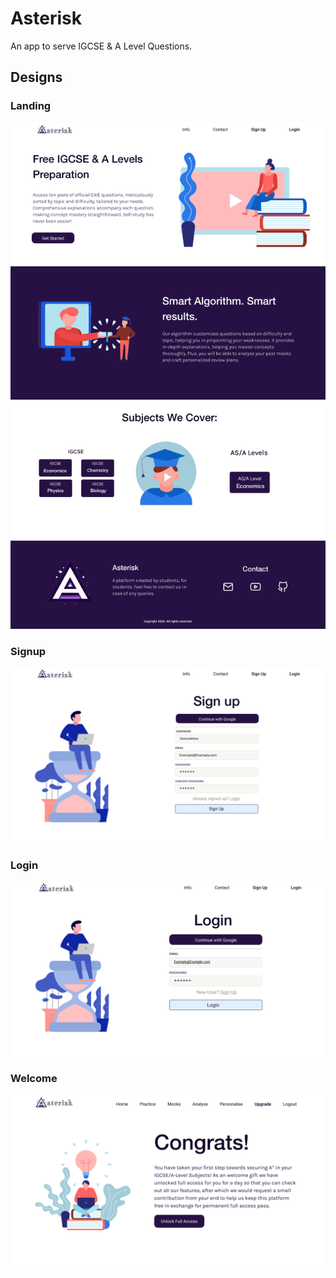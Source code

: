 # Asterisk

An app to serve IGCSE & A Level Questions.

## Designs
### Landing
![Landing](readmeImages/info.png)
### Signup
![Signup](readmeImages/signup.png)
### Login
![Login](readmeImages/login.png)
### Welcome
![Welcome](readmeImages/welcome.png)

